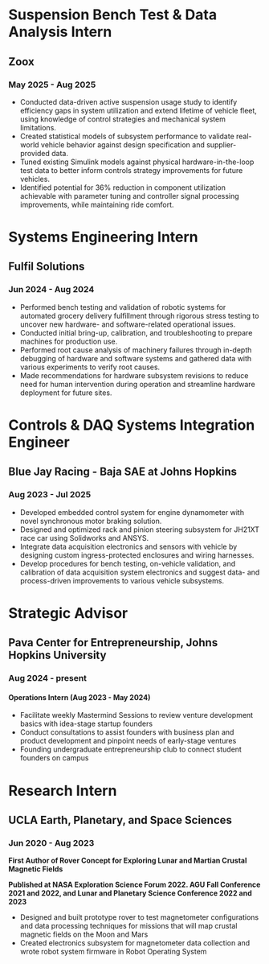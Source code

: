 # Suspension Bench Test & Data Analysis Intern
## Zoox
### May 2025 - Aug 2025

- Conducted data-driven active suspension usage study to identify efficiency gaps in system utilization and extend lifetime of vehicle fleet, using knowledge of control strategies and mechanical system limitations.
- Created statistical models of subsystem performance to validate real-world vehicle behavior against design specification and supplier-provided data.
- Tuned existing Simulink models against physical hardware-in-the-loop test data to better inform controls strategy improvements for future vehicles.
- Identified potential for 36% reduction in component utilization achievable with parameter tuning and controller signal processing improvements, while maintaining ride comfort.
# Systems Engineering Intern
## Fulfil Solutions
### Jun 2024 - Aug 2024

- Performed bench testing and validation of robotic systems for automated grocery delivery fulfillment through rigorous stress testing to uncover new hardware- and software-related operational issues.
- Conducted initial bring-up, calibration, and troubleshooting to prepare machines for production use.
- Performed root cause analysis of machinery failures through in-depth debugging of hardware and software systems and gathered data with various experiments to verify root causes.
- Made recommendations for hardware subsystem revisions to reduce need for human intervention during operation and streamline hardware deployment for future sites.
# Controls & DAQ Systems Integration Engineer
## Blue Jay Racing - Baja SAE at Johns Hopkins
### Aug 2023 - Jul 2025

- Developed embedded control system for engine dynamometer with novel synchronous motor braking solution.
- Designed and optimized rack and pinion steering subsystem for JH21XT race car using Solidworks and ANSYS.
- Integrate data acquisition electronics and sensors with vehicle by designing custom ingress-protected enclosures and wiring harnesses.
- Develop procedures for bench testing, on-vehicle validation, and calibration of data acquisition system electronics and suggest data- and process-driven improvements to various vehicle subsystems.
# Strategic Advisor
## Pava Center for Entrepreneurship, Johns Hopkins University
### Aug 2024 - present
#### Operations Intern (Aug 2023 - May 2024)

- Facilitate weekly Mastermind Sessions to review venture development basics with idea-stage startup founders
- Conduct consultations to assist founders with business plan and product development and pinpoint needs of early-stage ventures
- Founding undergraduate entrepreneurship club to connect student founders on campus
# Research Intern
## UCLA Earth, Planetary, and Space Sciences
### Jun 2020 - Aug 2023

**First Author of Rover Concept for Exploring Lunar and Martian Crustal Magnetic Fields**

**Published at NASA Exploration Science Forum 2022. AGU Fall Conference 2021 and 2022, and Lunar and Planetary Science Conference 2022 and 2023**

- Designed and built prototype rover to test magnetometer configurations and data processing techniques for missions that will map crustal magnetic fields on the Moon and Mars
- Created electronics subsystem for magnetometer data collection and wrote robot system firmware in Robot Operating System